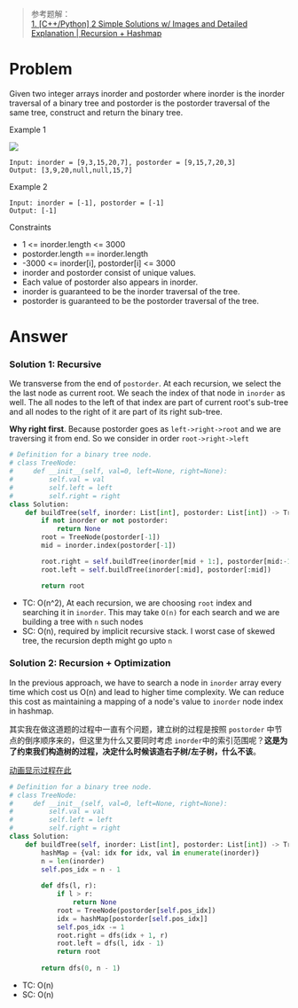 > 参考题解：<br>
> [1. [C++/Python] 2 Simple Solutions w/ Images and Detailed Explanation | Recursion + Hashmap](https://leetcode.com/problems/construct-binary-tree-from-inorder-and-postorder-traversal/discuss/1589310/C%2B%2BPython-2-Simple-Solutions-w-Images-and-Detailed-Explanation-or-Recursion-%2B-Hashmap)
# Problem
Given two integer arrays inorder and postorder where inorder is the inorder traversal of a binary tree and postorder is the postorder traversal of the same tree, construct and return the binary tree.

Example 1

![](https://assets.leetcode.com/uploads/2021/02/19/tree.jpg)
```
Input: inorder = [9,3,15,20,7], postorder = [9,15,7,20,3]
Output: [3,9,20,null,null,15,7]
```

Example 2
```
Input: inorder = [-1], postorder = [-1]
Output: [-1]
```

Constraints
- 1 <= inorder.length <= 3000
- postorder.length == inorder.length
- -3000 <= inorder[i], postorder[i] <= 3000
- inorder and postorder consist of unique values.
- Each value of postorder also appears in inorder.
- inorder is guaranteed to be the inorder traversal of the tree.
- postorder is guaranteed to be the postorder traversal of the tree.

# Answer

### Solution 1: Recursive
We transverse from the end of `postorder`. At each recursion, we select the the last node as current root. We seach the index of that node in `inorder` as well. The all nodes to the left of that index are part of current root's sub-tree and all nodes to the right of it are part of its right sub-tree.

**Why right first**. Because postorder goes as `left->right->root` and we are traversing it from end. So we consider in order `root->right->left`

```python
# Definition for a binary tree node.
# class TreeNode:
#     def __init__(self, val=0, left=None, right=None):
#         self.val = val
#         self.left = left
#         self.right = right
class Solution:
    def buildTree(self, inorder: List[int], postorder: List[int]) -> TreeNode:
        if not inorder or not postorder:
            return None
        root = TreeNode(postorder[-1])
        mid = inorder.index(postorder[-1])

        root.right = self.buildTree(inorder[mid + 1:], postorder[mid:-1])
        root.left = self.buildTree(inorder[:mid], postorder[:mid])

        return root
```

- TC: O(n^2), At each recursion, we are choosing `root` index and searching it in `inorder`. This may take `O(n)` for each search and we are building a tree with `n` such nodes
- SC: O(n), required by implicit recursive stack. I worst case of skewed tree, the recursion depth might go upto `n`

### Solution 2: Recursion + Optimization
In the previous approach, we have to search a node in `inorder` array every time which cost us O(n) and lead to higher time complexity. We can reduce this cost as maintaining a mapping of a node's value to `inorder` node index in hashmap.

其实我在做这道题的过程中一直有个问题，建立树的过程是按照 `postorder` 中节点的倒序顺序来的，但这里为什么又要同时考虑 `inorder`中的索引范围呢？**这是为了约束我们构造树的过程，决定什么时候该造右子树/左子树，什么不该**。

[动画显示过程在此](https://docs.qq.com/slide/DRVBsU3RuUUZDSmpV?u=d3e69c808a094c7387bfe71d4be2da3f)

```python
# Definition for a binary tree node.
# class TreeNode:
#     def __init__(self, val=0, left=None, right=None):
#         self.val = val
#         self.left = left
#         self.right = right
class Solution:
    def buildTree(self, inorder: List[int], postorder: List[int]) -> TreeNode:
        hashMap = {val: idx for idx, val in enumerate(inorder)}
        n = len(inorder)
        self.pos_idx = n - 1
        
        def dfs(l, r):
            if l > r:
                return None
            root = TreeNode(postorder[self.pos_idx])
            idx = hashMap[postorder[self.pos_idx]]
            self.pos_idx -= 1
            root.right = dfs(idx + 1, r)
            root.left = dfs(l, idx - 1)
            return root
        
        return dfs(0, n - 1)
```
- TC: O(n)
- SC: O(n)
